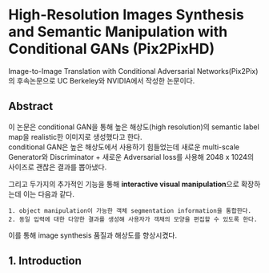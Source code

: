 # High-Resolution Images Synthesis and Semantic Manipulation with Conditional GANs (Pix2PixHD)  

Image-to-Image Translation with Conditional Adversarial Networks(Pix2Pix)의 후속논문으로 UC Berkeley와 NVIDIA에서 작성한 논문이다.  

## Abstract  

이 논문은 conditional GAN을 통해 높은 해상도(high resolution)의 semantic label map을 realistic한 이미지로 생성했다고 한다.  
conditional GAN은 높은 해상도에서 사용하기 힘들었는데 새로운 multi-scale Generator와 Discriminator + 새로운 Adversarial loss를 사용해 2048 x 1024의 사이즈로 괜찮은 결과를 뽑아냈다.  

그리고 두가지의 추가적인 기능을 통해 **interactive visual manipulation**으로 확장하는데 이는 다음과 같다.  

    1. object manipulation이 가능한 객체 segmentation information을 통합한다.  
    2. 동일 입력에 대한 다양한 결과를 생성해 사용자가 객채의 모양을 편집할 수 있도록 한다.  

이를 통해 image synthesis 품질과 해상도를 향상시켰다.  

## 1. Introduction  

